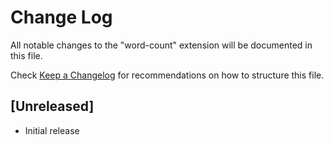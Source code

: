 # Change Log
All notable changes to the "word-count" extension will be documented in this file.

Check [Keep a Changelog](http://keepachangelog.com/) for recommendations on how to structure this file.

## [Unreleased]
- Initial release